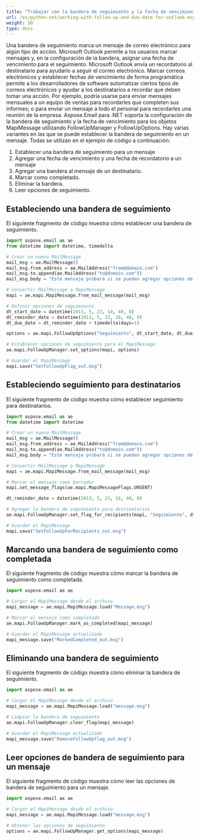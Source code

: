 ```yaml
---
title: "Trabajar con la bandera de seguimiento y la fecha de vencimiento para archivos MSG de Outlook"
url: /es/python-net/working-with-follow-up-and-due-date-for-outlook-msg-files/
weight: 50
type: docs
---
```


Una bandera de seguimiento marca un mensaje de correo electrónico para algún tipo de acción. Microsoft Outlook permite a los usuarios marcar mensajes y, en la configuración de la bandera, asignar una fecha de vencimiento para el seguimiento. Microsoft Outlook envía un recordatorio al destinatario para ayudarlo a seguir el correo electrónico. Marcar correos electrónicos y establecer fechas de vencimiento de forma programática permite a los desarrolladores de software automatizar ciertos tipos de correos electrónicos y ayudar a los destinatarios a recordar que deben tomar una acción. Por ejemplo, podría usarse para enviar mensajes mensuales a un equipo de ventas para recordarles que completen sus informes; o para enviar un mensaje a todo el personal para recordarles una reunión de la empresa. Aspose.Email para .NET soporta la configuración de la bandera de seguimiento y la fecha de vencimiento para los objetos MapiMessage utilizando FollowUpManager y FollowUpOptions. Hay varias variantes en las que se puede establecer la bandera de seguimiento en un mensaje. Todas se utilizan en el ejemplo de código a continuación:

1. Establecer una bandera de seguimiento para un mensaje
1. Agregar una fecha de vencimiento y una fecha de recordatorio a un mensaje
1. Agregar una bandera al mensaje de un destinatario.
1. Marcar como completado.
1. Eliminar la bandera.
1. Leer opciones de seguimiento.

## **Estableciendo una bandera de seguimiento**

El siguiente fragmento de código muestra cómo establecer una bandera de seguimiento.

```py
import aspose.email as ae
from datetime import datetime, timedelta

# Crear un nuevo MailMessage
mail_msg = ae.MailMessage()
mail_msg.from_address = ae.MailAddress("from@domain.com")
mail_msg.to.append(ae.MailAddress("to@domain.com"))
mail_msg.body = "Este mensaje probará si se pueden agregar opciones de seguimiento a un nuevo mensaje MAPI."

# Convertir MailMessage a MapiMessage
mapi = ae.mapi.MapiMessage.from_mail_message(mail_msg)

# Definir opciones de seguimiento
dt_start_date = datetime(2013, 5, 23, 14, 40, 0)
dt_reminder_date = datetime(2013, 5, 23, 16, 40, 0)
dt_due_date = dt_reminder_date + timedelta(days=1)

options = ae.mapi.FollowUpOptions("Seguimiento", dt_start_date, dt_due_date, dt_reminder_date)

# Establecer opciones de seguimiento para el MapiMessage
ae.mapi.FollowUpManager.set_options(mapi, options)

# Guardar el MapiMessage
mapi.save("SetFollowUpFlag_out.msg")
```

## **Estableciendo seguimiento para destinatarios**
El siguiente fragmento de código muestra cómo establecer seguimiento para destinatarios.

```py
import aspose.email as ae
from datetime import datetime

# Crear un nuevo MailMessage
mail_msg = ae.MailMessage()
mail_msg.from_address = ae.MailAddress("from@domain.com")
mail_msg.to.append(ae.MailAddress("to@domain.com"))
mail_msg.body = "Este mensaje probará si se pueden agregar opciones de seguimiento a un nuevo mensaje MAPI."

# Convertir MailMessage a MapiMessage
mapi = ae.mapi.MapiMessage.from_mail_message(mail_msg)

# Marcar el mensaje como borrador
mapi.set_message_flags(ae.mapi.MapiMessageFlags.UNSENT)

dt_reminder_date = datetime(2013, 5, 23, 16, 40, 0)

# Agregar la bandera de seguimiento para destinatarios
ae.mapi.FollowUpManager.set_flag_for_recipients(mapi, "Seguimiento", dt_reminder_date)

# Guardar el MapiMessage
mapi.save("SetFollowUpForRecipients_out.msg")
```

## **Marcando una bandera de seguimiento como completada**

El siguiente fragmento de código muestra cómo marcar la bandera de seguimiento como completada.

```py
import aspose.email as ae

# Cargar el MapiMessage desde el archivo
mapi_message = ae.mapi.MapiMessage.load("Message.msg")

# Marcar el mensaje como completado
ae.mapi.FollowUpManager.mark_as_completed(mapi_message)

# Guardar el MapiMessage actualizado
mapi_message.save("MarkedCompleted_out.msg")
```

## **Eliminando una bandera de seguimiento**
El siguiente fragmento de código muestra cómo eliminar la bandera de seguimiento.

```py
import aspose.email as ae

# Cargar el MapiMessage desde el archivo
mapi_message = ae.mapi.MapiMessage.load("message.msg")

# Limpiar la bandera de seguimiento
ae.mapi.FollowUpManager.clear_flag(mapi_message)

# Guardar el MapiMessage actualizado
mapi_message.save("RemoveFollowUpflag_out.msg")
```

## **Leer opciones de bandera de seguimiento para un mensaje**

El siguiente fragmento de código muestra cómo leer las opciones de bandera de seguimiento para un mensaje.

```py
import aspose.email as ae

# Cargar el MapiMessage desde el archivo
mapi_message = ae.mapi.MapiMessage.load("message.msg")

# Obtener las opciones de seguimiento
options = ae.mapi.FollowUpManager.get_options(mapi_message)
```